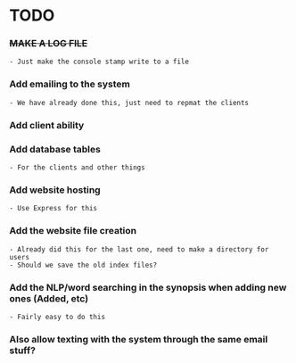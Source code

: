 # TODO


### ~~MAKE A LOG FILE~~
    - Just make the console stamp write to a file

### Add emailing to the system
    - We have already done this, just need to repmat the clients

### Add client ability
	
### Add database tables
    - For the clients and other things

### Add website hosting
    - Use Express for this

### Add the website file creation
    - Already did this for the last one, need to make a directory for users
    - Should we save the old index files?

### Add the NLP/word searching in the synopsis when adding new ones (Added, etc)
    - Fairly easy to do this

### Also allow texting with the system through the same email stuff?
